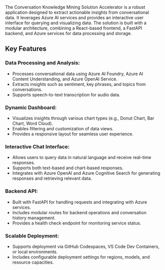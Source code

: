 <!-- # Explore the code -->
The Conversation Knowledge Mining Solution Accelerator is a robust application designed to extract actionable insights from conversational data. It leverages Azure AI services and provides an interactive user interface for querying and visualizing data. The solution is built with a modular architecture, combining a React-based frontend, a FastAPI backend, and Azure services for data processing and storage.

## Key Features

### Data Processing and Analysis:

  - Processes conversational data using Azure AI Foundry, Azure AI Content Understanding, and Azure OpenAI Service.
  - Extracts insights such as sentiment, key phrases, and topics from conversations.
  - Supports speech-to-text transcription for audio data.

### Dynamic Dashboard:

  - Visualizes insights through various chart types (e.g., Donut Chart, Bar Chart, Word Cloud).
  - Enables filtering and customization of data views.
  - Provides a responsive layout for seamless user experience.


### Interactive Chat Interface:

  - Allows users to query data in natural language and receive real-time responses.
  - Supports both text-based and chart-based responses.
  - Integrates with Azure OpenAI and Azure Cognitive Search for generating responses and retrieving relevant data.

### Backend API:

  - Built with FastAPI for handling requests and integrating with Azure services.
  - Includes modular routes for backend operations and conversation history management.
  - Provides a health check endpoint for monitoring service status.

### Scalable Deployment:

  - Supports deployment via GitHub Codespaces, VS Code Dev Containers, or local environments.
  - Includes configurable deployment settings for regions, models, and resource capacities.